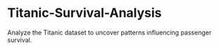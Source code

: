 # Titanic-Survival-Analysis
Analyze the Titanic dataset to uncover patterns influencing passenger survival. 

